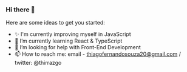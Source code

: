 ### Hi there 👋

Here are some ideas to get you started:
- ✨ I'm currently improving myself in JavaScript 
- 🌱 I’m currently learning React & TypeScript
- 🤔 I’m looking for help with Front-End Development
- 📫 How to reach me: email - thiagofernandosouza20@gmail.com / 
                      twitter: @thirrazgo

